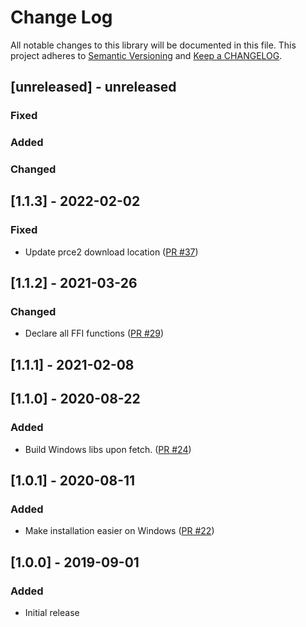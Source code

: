 # Change Log

All notable changes to this library will be documented in this file. This project adheres to [Semantic Versioning](http://semver.org/) and [Keep a CHANGELOG](http://keepachangelog.com/).

## [unreleased] - unreleased

### Fixed


### Added


### Changed


## [1.1.3] - 2022-02-02

### Fixed

- Update prce2 download location ([PR #37](https://github.com/ponylang/regex/pull/37))

## [1.1.2] - 2021-03-26

### Changed

- Declare all FFI functions ([PR #29](https://github.com/ponylang/regex/pull/29))

## [1.1.1] - 2021-02-08

## [1.1.0] - 2020-08-22

### Added

- Build Windows libs upon fetch. ([PR #24](https://github.com/ponylang/regex/pull/24))

## [1.0.1] - 2020-08-11

### Added

- Make installation easier on Windows ([PR #22](https://github.com/ponylang/regex/pull/22))

## [1.0.0] - 2019-09-01

### Added

- Initial release

